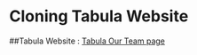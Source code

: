 ﻿# Cloning Tabula Website

##Tabula Website : [Tabula Our Team page ](https://tabula.bold-themes.com/wavy/about-us/our-team/)
